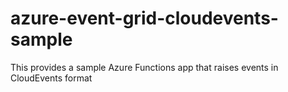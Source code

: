 # azure-event-grid-cloudevents-sample
This provides a sample Azure Functions app that raises events in CloudEvents format
